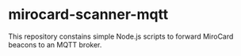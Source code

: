# mirocard-scanner-mqtt
This repository constains simple Node.js scripts to forward MiroCard beacons to an MQTT broker.
